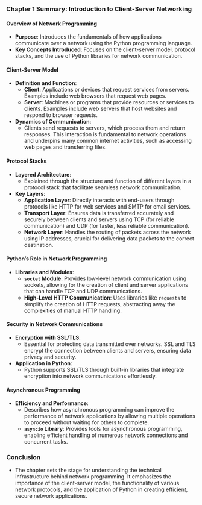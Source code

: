 ### Chapter 1 Summary: Introduction to Client-Server Networking

#### Overview of Network Programming
- **Purpose**: Introduces the fundamentals of how applications communicate over a network using the Python programming language.
- **Key Concepts Introduced**: Focuses on the client-server model, protocol stacks, and the use of Python libraries for network communication.

#### Client-Server Model
- **Definition and Function**: 
  - **Client**: Applications or devices that request services from servers. Examples include web browsers that request web pages.
  - **Server**: Machines or programs that provide resources or services to clients. Examples include web servers that host websites and respond to browser requests.
- **Dynamics of Communication**:
  - Clients send requests to servers, which process them and return responses. This interaction is fundamental to network operations and underpins many common internet activities, such as accessing web pages and transferring files.

#### Protocol Stacks
- **Layered Architecture**:
  - Explained through the structure and function of different layers in a protocol stack that facilitate seamless network communication.
- **Key Layers**:
  - **Application Layer**: Directly interacts with end-users through protocols like HTTP for web services and SMTP for email services.
  - **Transport Layer**: Ensures data is transferred accurately and securely between clients and servers using TCP (for reliable communication) and UDP (for faster, less reliable communication).
  - **Network Layer**: Handles the routing of packets across the network using IP addresses, crucial for delivering data packets to the correct destination.

#### Python’s Role in Network Programming
- **Libraries and Modules**:
  - **`socket` Module**: Provides low-level network communication using sockets, allowing for the creation of client and server applications that can handle TCP and UDP communications.
  - **High-Level HTTP Communication**: Uses libraries like `requests` to simplify the creation of HTTP requests, abstracting away the complexities of manual HTTP handling.

#### Security in Network Communications
- **Encryption with SSL/TLS**:
  - Essential for protecting data transmitted over networks. SSL and TLS encrypt the connection between clients and servers, ensuring data privacy and security.
- **Application in Python**:
  - Python supports SSL/TLS through built-in libraries that integrate encryption into network communications effortlessly.

#### Asynchronous Programming
- **Efficiency and Performance**:
  - Describes how asynchronous programming can improve the performance of network applications by allowing multiple operations to proceed without waiting for others to complete.
  - **`asyncio` Library**: Provides tools for asynchronous programming, enabling efficient handling of numerous network connections and concurrent tasks.

### Conclusion
- The chapter sets the stage for understanding the technical infrastructure behind network programming. It emphasizes the importance of the client-server model, the functionality of various network protocols, and the application of Python in creating efficient, secure network applications.
